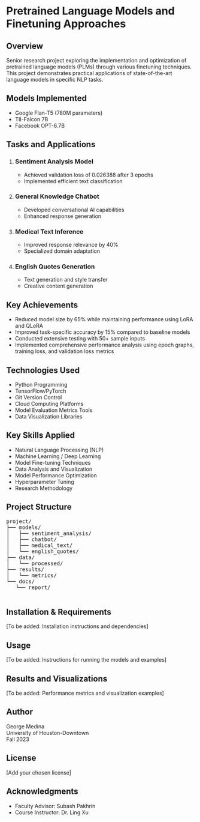 <!DOCTYPE html>
<html lang="en">
<head>
   <meta charset="UTF-8">
   <meta name="viewport" content="width=device-width, initial-scale=1.0">
</head>
<body>
   <h1>Pretrained Language Models and Finetuning Approaches</h1>

   <h2>Overview</h2>
   <p>Senior research project exploring the implementation and optimization of pretrained language models (PLMs) through various finetuning techniques. This project demonstrates practical applications of state-of-the-art language models in specific NLP tasks.</p>

   <h2>Models Implemented</h2>
   <ul>
       <li>Google Flan-T5 (780M parameters)</li>
       <li>TII-Falcon 7B</li>
       <li>Facebook OPT-6.7B</li>
   </ul>

   <h2>Tasks and Applications</h2>
   <ol>
       <li>
           <h3>Sentiment Analysis Model</h3>
           <ul>
               <li>Achieved validation loss of 0.026388 after 3 epochs</li>
               <li>Implemented efficient text classification</li>
           </ul>
       </li>
       <li>
           <h3>General Knowledge Chatbot</h3>
           <ul>
               <li>Developed conversational AI capabilities</li>
               <li>Enhanced response generation</li>
           </ul>
       </li>
       <li>
           <h3>Medical Text Inference</h3>
           <ul>
               <li>Improved response relevance by 40%</li>
               <li>Specialized domain adaptation</li>
           </ul>
       </li>
       <li>
           <h3>English Quotes Generation</h3>
           <ul>
               <li>Text generation and style transfer</li>
               <li>Creative content generation</li>
           </ul>
       </li>
   </ol>

   <h2>Key Achievements</h2>
   <ul>
       <li>Reduced model size by 65% while maintaining performance using LoRA and QLoRA</li>
       <li>Improved task-specific accuracy by 15% compared to baseline models</li>
       <li>Conducted extensive testing with 50+ sample inputs</li>
       <li>Implemented comprehensive performance analysis using epoch graphs, training loss, and validation loss metrics</li>
   </ul>

   <h2>Technologies Used</h2>
   <ul>
       <li>Python Programming</li>
       <li>TensorFlow/PyTorch</li>
       <li>Git Version Control</li>
       <li>Cloud Computing Platforms</li>
       <li>Model Evaluation Metrics Tools</li>
       <li>Data Visualization Libraries</li>
   </ul>

   <h2>Key Skills Applied</h2>
   <ul>
       <li>Natural Language Processing (NLP)</li>
       <li>Machine Learning / Deep Learning</li>
       <li>Model Fine-tuning Techniques</li>
       <li>Data Analysis and Visualization</li>
       <li>Model Performance Optimization</li>
       <li>Hyperparameter Tuning</li>
       <li>Research Methodology</li>
   </ul>

   <h2>Project Structure</h2>
   <pre>
project/
├── models/
│   ├── sentiment_analysis/
│   ├── chatbot/
│   ├── medical_text/
│   └── english_quotes/
├── data/
│   └── processed/
├── results/
│   └── metrics/
└── docs/
   └── report/
   </pre>

   <h2>Installation & Requirements</h2>
   <p>[To be added: Installation instructions and dependencies]</p>

   <h2>Usage</h2>
   <p>[To be added: Instructions for running the models and examples]</p>

   <h2>Results and Visualizations</h2>
   <p>[To be added: Performance metrics and visualization examples]</p>

   <h2>Author</h2>
   <p>George Medina<br>
   University of Houston-Downtown<br>
   Fall 2023</p>

   <h2>License</h2>
   <p>[Add your chosen license]</p>

   <h2>Acknowledgments</h2>
   <ul>
       <li>Faculty Advisor: Subash Pakhrin</li>
       <li>Course Instructor: Dr. Ling Xu</li>
   </ul>

</body>
</html>
